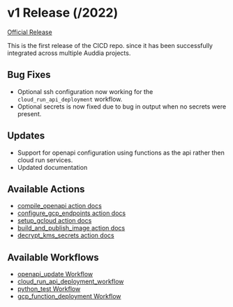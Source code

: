 # v1 Release (/2022)
[Official Release](https://github.com/Auddia/cicd/releases/tag/v1)

This is the first release of the CICD repo. since it has been successfully integrated across multiple Auddia projects.

## Bug Fixes
* Optional ssh configuration now working for the `cloud_run_api_deployment` workflow.
* Optional secrets is now fixed due to bug in output when no secrets were present.

## Updates
* Support for openapi configuration using functions as the api rather then cloud run services.
* Updated documentation
  
## Available Actions
* [compile_openapi action docs](../../actions/compile_openapi/README.md)
* [configure_gcp_endpoints action docs](../../actions/configure_gcp_endpoints/README.md)
* [setup_gcloud action docs](../../actions/setup_gcloud/README.md)
* [build_and_publish_image action docs](../../actions/build_and_publish_image/README.md)
* [decrypt_kms_secrets action docs](../../actions/decrypt_kms_secrets/README.md)

## Available Workflows
* [openapi_update Workflow](../../docs/workflows/openapi_update.md)
* [cloud_run_api_deployment_workflow](../../docs/workflows/cloud_run_api_deployment.md)
* [python_test Workflow](../../docs/workflows/test_python.md)
* [gcp_function_deployment Workflow](../../docs/workflows/gcp_function_deployment.md)